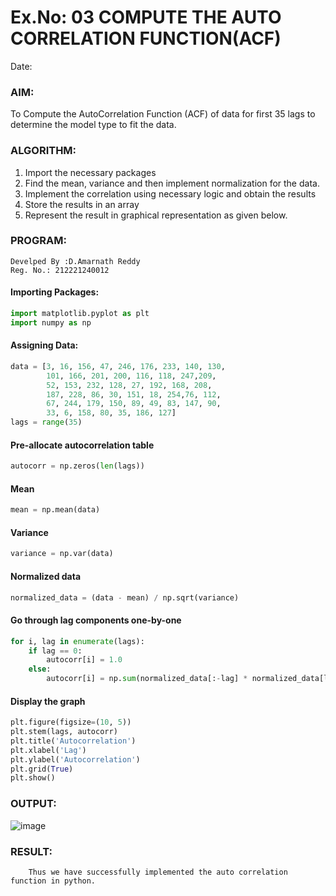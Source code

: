 # Ex.No: 03   COMPUTE THE AUTO CORRELATION FUNCTION(ACF)
Date: 

### AIM:
To Compute the AutoCorrelation Function (ACF) of data for first 35 lags to determine the model type to fit the data.
### ALGORITHM:
1. Import the necessary packages
2. Find the mean, variance and then implement normalization for the data.
3. Implement the correlation using necessary logic and obtain the results
4. Store the results in an array
5. Represent the result in graphical representation as given below.
### PROGRAM:
```
Develped By :D.Amarnath Reddy
Reg. No.: 212221240012
```
#### Importing Packages:
```python
import matplotlib.pyplot as plt
import numpy as np
```
#### Assigning Data:
```python
data = [3, 16, 156, 47, 246, 176, 233, 140, 130,
        101, 166, 201, 200, 116, 118, 247,209,
        52, 153, 232, 128, 27, 192, 168, 208,
        187, 228, 86, 30, 151, 18, 254,76, 112,
        67, 244, 179, 150, 89, 49, 83, 147, 90,
        33, 6, 158, 80, 35, 186, 127]
lags = range(35)
```

#### Pre-allocate autocorrelation table
```python
autocorr = np.zeros(len(lags))
```
#### Mean
```python
mean = np.mean(data)
```
#### Variance
```python
variance = np.var(data)
```
#### Normalized data
```python
normalized_data = (data - mean) / np.sqrt(variance)
```
#### Go through lag components one-by-one
```python
for i, lag in enumerate(lags):
    if lag == 0:
        autocorr[i] = 1.0
    else:
        autocorr[i] = np.sum(normalized_data[:-lag] * normalized_data[lag:]) / len(data)
```
#### Display the graph
```python
plt.figure(figsize=(10, 5))
plt.stem(lags, autocorr)
plt.title('Autocorrelation')
plt.xlabel('Lag')
plt.ylabel('Autocorrelation')
plt.grid(True)
plt.show()
```
### OUTPUT:

![image](https://github.com/Pavan-Gv/TSA_EXP3/assets/94827772/86f5ee35-d6c1-4214-b6f8-72cb1f34f32e)

### RESULT:
        Thus we have successfully implemented the auto correlation function in python.
